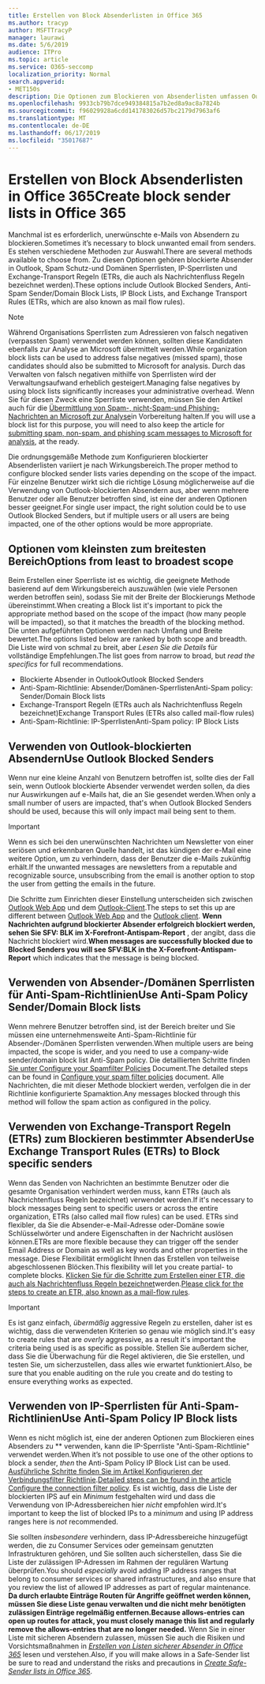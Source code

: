 ```yaml
---
title: Erstellen von Block Absenderlisten in Office 365
ms.author: tracyp
author: MSFTTracyP
manager: laurawi
ms.date: 5/6/2019
audience: ITPro
ms.topic: article
ms.service: O365-seccomp
localization_priority: Normal
search.appverid:
- MET150s
description: Die Optionen zum Blockieren von Absenderlisten umfassen Outlook blockierte Absender, Antispam-Sender/Domänen Sperrlisten, IP-Sperrlisten und Exchange-Transport Regeln (ETRs), die auch als Nachrichtenfluss Regeln bezeichnet werden.
ms.openlocfilehash: 9933cb79b7dce949384815a7b2ed8a9ac8a7824b
ms.sourcegitcommit: f96029928a6cdd141783026d57bc2179d7963af6
ms.translationtype: MT
ms.contentlocale: de-DE
ms.lasthandoff: 06/17/2019
ms.locfileid: "35017687"
---
```

# <a name="create-block-sender-lists-in-office-365"></a><span data-ttu-id="51292-103">Erstellen von Block Absenderlisten in Office 365</span><span class="sxs-lookup"><span data-stu-id="51292-103">Create block sender lists in Office 365</span></span>

<span data-ttu-id="51292-104">Manchmal ist es erforderlich, unerwünschte e-Mails von Absendern zu blockieren.</span><span class="sxs-lookup"><span data-stu-id="51292-104">Sometimes it’s necessary to block unwanted email from senders.</span></span> <span data-ttu-id="51292-105">Es stehen verschiedene Methoden zur Auswahl.</span><span class="sxs-lookup"><span data-stu-id="51292-105">There are several methods available to choose from.</span></span> <span data-ttu-id="51292-106">Zu diesen Optionen gehören blockierte Absender in Outlook, Spam Schutz-und Domänen Sperrlisten, IP-Sperrlisten und Exchange-Transport Regeln (ETRs, die auch als Nachrichtenfluss Regeln bezeichnet werden).</span><span class="sxs-lookup"><span data-stu-id="51292-106">These options include Outlook Blocked Senders, Anti-Spam Sender/Domain Block Lists, IP Block Lists, and Exchange Transport Rules (ETRs, which are also known as mail flow rules).</span></span>

> [!NOTE]
> <span data-ttu-id="51292-107">Während Organisations Sperrlisten zum Adressieren von falsch negativen (verpassten Spam) verwendet werden können, sollten diese Kandidaten ebenfalls zur Analyse an Microsoft übermittelt werden.</span><span class="sxs-lookup"><span data-stu-id="51292-107">While organization block lists can be used to address false negatives (missed spam), those candidates should also be submitted to Microsoft for analysis.</span></span> <span data-ttu-id="51292-108">Durch das Verwalten von falsch negativen mithilfe von Sperrlisten wird der Verwaltungsaufwand erheblich gesteigert.</span><span class="sxs-lookup"><span data-stu-id="51292-108">Managing false negatives by using block lists significantly increases your administrative overhead.</span></span> <span data-ttu-id="51292-109">Wenn Sie für diesen Zweck eine Sperrliste verwenden, müssen Sie den Artikel auch für die [Übermittlung von Spam-, nicht-Spam-und Phishing-Nachrichten an Microsoft zur Analyse](https://docs.microsoft.com/en-us/office365/SecurityCompliance/submit-spam-non-spam-and-phishing-scam-messages-to-microsoft-for-analysis)in Vorbereitung halten.</span><span class="sxs-lookup"><span data-stu-id="51292-109">If you will use a block list for this purpose, you will need to also keep the article for [submitting spam, non-spam, and phishing scam messages to Microsoft for analysis](https://docs.microsoft.com/en-us/office365/SecurityCompliance/submit-spam-non-spam-and-phishing-scam-messages-to-microsoft-for-analysis), at the ready.</span></span>

<span data-ttu-id="51292-110">Die ordnungsgemäße Methode zum Konfigurieren blockierter Absenderlisten variiert je nach Wirkungsbereich.</span><span class="sxs-lookup"><span data-stu-id="51292-110">The proper method to configure blocked sender lists varies depending on the scope of the impact.</span></span> <span data-ttu-id="51292-111">Für einzelne Benutzer wirkt sich die richtige Lösung möglicherweise auf die Verwendung von Outlook-blockierten Absendern aus, aber wenn mehrere Benutzer oder alle Benutzer betroffen sind, ist eine der anderen Optionen besser geeignet.</span><span class="sxs-lookup"><span data-stu-id="51292-111">For single user impact, the right solution could be to use Outlook Blocked Senders, but if multiple users or all users are being impacted, one of the other options would be more appropriate.</span></span>

## <a name="options-from-least-to-broadest-scope"></a><span data-ttu-id="51292-112">Optionen vom kleinsten zum breitesten Bereich</span><span class="sxs-lookup"><span data-stu-id="51292-112">Options from least to broadest scope</span></span>

<span data-ttu-id="51292-113">Beim Erstellen einer Sperrliste ist es wichtig, die geeignete Methode basierend auf dem Wirkungsbereich auszuwählen (wie viele Personen werden betroffen sein), sodass Sie mit der Breite der Blockierungs Methode übereinstimmt.</span><span class="sxs-lookup"><span data-stu-id="51292-113">When creating a Block list it's important to pick the appropriate method based on the scope of the impact (how many people will be impacted), so that it matches the breadth of the blocking method.</span></span> <span data-ttu-id="51292-114">Die unten aufgeführten Optionen werden nach Umfang und Breite bewertet.</span><span class="sxs-lookup"><span data-stu-id="51292-114">The options listed below are ranked by both scope and breadth.</span></span> <span data-ttu-id="51292-115">Die Liste wird von schmal zu breit, aber *Lesen Sie die Details* für vollständige Empfehlungen.</span><span class="sxs-lookup"><span data-stu-id="51292-115">The list goes from narrow to broad, but *read the specifics* for full recommendations.</span></span>

- <span data-ttu-id="51292-116">Blockierte Absender in Outlook</span><span class="sxs-lookup"><span data-stu-id="51292-116">Outlook Blocked Senders</span></span>
- <span data-ttu-id="51292-117">Anti-Spam-Richtlinie: Absender/Domänen-Sperrlisten</span><span class="sxs-lookup"><span data-stu-id="51292-117">Anti-Spam policy: Sender/Domain Block lists</span></span>
- <span data-ttu-id="51292-118">Exchange-Transport Regeln (ETRs auch als Nachrichtenfluss Regeln bezeichnet)</span><span class="sxs-lookup"><span data-stu-id="51292-118">Exchange Transport Rules (ETRs also called mail-flow rules)</span></span>
- <span data-ttu-id="51292-119">Anti-Spam-Richtlinie: IP-Sperrlisten</span><span class="sxs-lookup"><span data-stu-id="51292-119">Anti-Spam policy: IP Block Lists</span></span>

## <a name="use-outlook-blocked-senders"></a><span data-ttu-id="51292-120">Verwenden von Outlook-blockierten Absendern</span><span class="sxs-lookup"><span data-stu-id="51292-120">Use Outlook Blocked Senders</span></span>

<span data-ttu-id="51292-121">Wenn nur eine kleine Anzahl von Benutzern betroffen ist, sollte dies der Fall sein, wenn Outlook blockierte Absender verwendet werden sollen, da dies nur Auswirkungen auf e-Mails hat, die an Sie gesendet werden.</span><span class="sxs-lookup"><span data-stu-id="51292-121">When only a small number of users are impacted, that's when Outlook Blocked Senders should be used, because this will only impact mail being sent to them.</span></span>

> [!IMPORTANT]
> <span data-ttu-id="51292-122">Wenn es sich bei den unerwünschten Nachrichten um Newsletter von einer seriösen und erkennbaren Quelle handelt, ist das kündigen der e-Mail eine weitere Option, um zu verhindern, dass der Benutzer die e-Mails zukünftig erhält.</span><span class="sxs-lookup"><span data-stu-id="51292-122">If the unwanted messages are newsletters from a reputable and recognizable source, unsubscribing from the email is another option to stop the user from getting the emails in the future.</span></span>

<span data-ttu-id="51292-123">Die Schritte zum Einrichten dieser Einstellung unterscheiden sich zwischen [Outlook Web App](https://support.office.com/en-us/article/block-or-allow-junk-email-settings-48c9f6f7-2309-4f95-9a4d-de987e880e46) und dem [Outlook-Client](https://support.office.com/en-us/article/overview-of-the-junk-email-filter-5ae3ea8e-cf41-4fa0-b02a-3b96e21de089).</span><span class="sxs-lookup"><span data-stu-id="51292-123">The steps to set this up are different between [Outlook Web App](https://support.office.com/en-us/article/block-or-allow-junk-email-settings-48c9f6f7-2309-4f95-9a4d-de987e880e46) and the [Outlook client](https://support.office.com/en-us/article/overview-of-the-junk-email-filter-5ae3ea8e-cf41-4fa0-b02a-3b96e21de089).</span></span> <span data-ttu-id="51292-124">**Wenn Nachrichten aufgrund blockierter Absender erfolgreich blockiert werden, sehen Sie SFV: BLK im X-Forefront-Antispam-Report** , der angibt, dass die Nachricht blockiert wird.</span><span class="sxs-lookup"><span data-stu-id="51292-124">**When messages are successfully blocked due to Blocked Senders you will see SFV:BLK in the X-Forefront-Antispam-Report** which indicates that the message is being blocked.</span></span>

## <a name="use-anti-spam-policy-senderdomain-block-lists"></a><span data-ttu-id="51292-125">Verwenden von Absender-/Domänen Sperrlisten für Anti-Spam-Richtlinien</span><span class="sxs-lookup"><span data-stu-id="51292-125">Use Anti-Spam Policy Sender/Domain Block lists</span></span>

<span data-ttu-id="51292-126">Wenn mehrere Benutzer betroffen sind, ist der Bereich breiter und Sie müssen eine unternehmensweite Anti-Spam-Richtlinie für Absender-/Domänen Sperrlisten verwenden.</span><span class="sxs-lookup"><span data-stu-id="51292-126">When multiple users are being impacted, the scope is wider, and you need to use a company-wide sender/domain block list Anti-Spam policy.</span></span> <span data-ttu-id="51292-127">Die detaillierten Schritte finden [Sie unter Configure your Spamfilter Policies](https://docs.microsoft.com/en-us/office365/securitycompliance/configure-your-spam-filter-policies) Document.</span><span class="sxs-lookup"><span data-stu-id="51292-127">The detailed steps can be found in [Configure your spam filter policies](https://docs.microsoft.com/en-us/office365/securitycompliance/configure-your-spam-filter-policies) document.</span></span> <span data-ttu-id="51292-128">Alle Nachrichten, die mit dieser Methode blockiert werden, verfolgen die in der Richtlinie konfigurierte Spamaktion.</span><span class="sxs-lookup"><span data-stu-id="51292-128">Any messages blocked through this method will follow the spam action as configured in the policy.</span></span>

## <a name="use-exchange-transport-rules-etrs-to-block-specific-senders"></a><span data-ttu-id="51292-129">Verwenden von Exchange-Transport Regeln (ETRs) zum Blockieren bestimmter Absender</span><span class="sxs-lookup"><span data-stu-id="51292-129">Use Exchange Transport Rules (ETRs) to Block specific senders</span></span>

<span data-ttu-id="51292-130">Wenn das Senden von Nachrichten an bestimmte Benutzer oder die gesamte Organisation verhindert werden muss, kann ETRs (auch als Nachrichtenfluss Regeln bezeichnet) verwendet werden.</span><span class="sxs-lookup"><span data-stu-id="51292-130">If it's necessary to block messages being sent to specific users or across the entire organization, ETRs (also called mail flow rules) can be used.</span></span> <span data-ttu-id="51292-131">ETRs sind flexibler, da Sie die Absender-e-Mail-Adresse oder-Domäne sowie Schlüsselwörter und andere Eigenschaften in der Nachricht auslösen können.</span><span class="sxs-lookup"><span data-stu-id="51292-131">ETRs are more flexible because they can trigger off the sender Email Address or Domain as well as key words and other properties  in the message.</span></span> <span data-ttu-id="51292-132">Diese Flexibilität ermöglicht Ihnen das Erstellen von teilweise abgeschlossenen Blöcken.</span><span class="sxs-lookup"><span data-stu-id="51292-132">This flexibility will let you create partial- to complete blocks.</span></span> <span data-ttu-id="51292-133">[Klicken Sie für die Schritte zum Erstellen einer ETR, die auch als Nachrichtenfluss Regeln bezeichnet](https://docs.microsoft.com/en-us/office365/SecurityCompliance/use-mail-flow-rules-to-set-the-spam-confidence-level-scl-in-messages)werden.</span><span class="sxs-lookup"><span data-stu-id="51292-133">[Please click for the steps to create an ETR, also known as a mail-flow rules](https://docs.microsoft.com/en-us/office365/SecurityCompliance/use-mail-flow-rules-to-set-the-spam-confidence-level-scl-in-messages).</span></span>

> [!IMPORTANT]
> <span data-ttu-id="51292-134">Es ist ganz einfach, *übermäßig* aggressive Regeln zu erstellen, daher ist es wichtig, dass die verwendeten Kriterien so genau wie möglich sind.</span><span class="sxs-lookup"><span data-stu-id="51292-134">It's easy to create rules that are *overly* aggressive, as a result it's important the criteria being used is as specific as possible.</span></span> <span data-ttu-id="51292-135">Stellen Sie außerdem sicher, dass Sie die Überwachung für die Regel aktivieren, die Sie erstellen, und testen Sie, um sicherzustellen, dass alles wie erwartet funktioniert.</span><span class="sxs-lookup"><span data-stu-id="51292-135">Also, be sure that you enable auditing on the rule you create and do testing to ensure everything works as expected.</span></span>

## <a name="use-anti-spam-policy-ip-block-lists"></a><span data-ttu-id="51292-136">Verwenden von IP-Sperrlisten für Anti-Spam-Richtlinien</span><span class="sxs-lookup"><span data-stu-id="51292-136">Use Anti-Spam Policy IP Block lists</span></span>

<span data-ttu-id="51292-137">Wenn es nicht möglich ist, eine der anderen Optionen zum Blockieren eines Absenders zu \*\* verwenden, kann die IP-Sperrliste "Anti-Spam-Richtlinie" verwendet werden.</span><span class="sxs-lookup"><span data-stu-id="51292-137">When it’s not possible to use one of the other options to block a sender, *then* the Anti-Spam Policy IP Block List can be used.</span></span> <span data-ttu-id="51292-138">[Ausführliche Schritte finden Sie im Artikel Konfigurieren der Verbindungsfilter Richtlinie](https://docs.microsoft.com/en-us/office365/securitycompliance/configure-the-connection-filter-policy).</span><span class="sxs-lookup"><span data-stu-id="51292-138">[Detailed steps can be found in the article Configure the connection filter policy](https://docs.microsoft.com/en-us/office365/securitycompliance/configure-the-connection-filter-policy).</span></span> <span data-ttu-id="51292-139">Es ist wichtig, dass die Liste der blockierten IPS auf ein *Minimum* festgehalten wird und dass die Verwendung von IP-Adressbereichen hier *nicht* empfohlen wird.</span><span class="sxs-lookup"><span data-stu-id="51292-139">It's important to keep the list of blocked IPs to a *minimum* and using IP address ranges here is *not* recommended.</span></span>

<span data-ttu-id="51292-140">Sie sollten *insbesondere* verhindern, dass IP-Adressbereiche hinzugefügt werden, die zu Consumer Services oder gemeinsam genutzten Infrastrukturen gehören, und Sie sollten auch sicherstellen, dass Sie die Liste der zulässigen IP-Adressen im Rahmen der regulären Wartung überprüfen.</span><span class="sxs-lookup"><span data-stu-id="51292-140">You should *especially* avoid adding IP address ranges that belong to consumer services or shared infrastructures, and also ensure that you review the list of allowed IP addresses as part of regular maintenance.</span></span> <span data-ttu-id="51292-141">**Da durch erlaubte Einträge Routen für Angriffe geöffnet werden können, müssen Sie diese Liste genau verwalten und die nicht mehr benötigten zulässigen Einträge regelmäßig entfernen.**</span><span class="sxs-lookup"><span data-stu-id="51292-141">**Because allows-entries can open up routes for attack, you must closely manage this list and regularly remove the allows-entries that are no longer needed.**</span></span> <span data-ttu-id="51292-142">Wenn Sie in einer Liste mit sicheren Absendern zulassen, müssen Sie auch die Risiken und Vorsichtsmaßnahmen in *[Erstellen von Listen sicherer Absender in Office 365](create-safe-sender-lists-in-office-365.md)* lesen und verstehen.</span><span class="sxs-lookup"><span data-stu-id="51292-142">Also, if you will make allows in a Safe-Sender list be sure to read and understand the risks and precautions in *[Create Safe-Sender lists in Office 365](create-safe-sender-lists-in-office-365.md)*.</span></span>